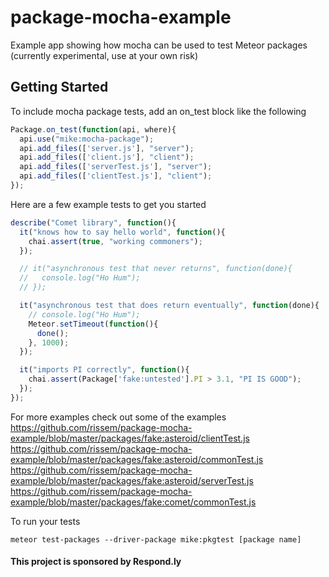 package-mocha-example
=====================

Example app showing how mocha can be used to test Meteor packages
(currently experimental, use at your own risk)


## Getting Started

To include mocha package tests, add an on_test block like the following

```javascript
Package.on_test(function(api, where){
  api.use("mike:mocha-package");
  api.add_files(['server.js'], "server");
  api.add_files(['client.js'], "client");
  api.add_files(['serverTest.js'], "server");
  api.add_files(['clientTest.js'], "client");
});
```

Here are a few example tests to get you started
```javascript
describe("Comet library", function(){
  it("knows how to say hello world", function(){
    chai.assert(true, "working commoners");
  });

  // it("asynchronous test that never returns", function(done){
  //   console.log("Ho Hum");
  // });

  it("asynchronous test that does return eventually", function(done){
    // console.log("Ho Hum");
    Meteor.setTimeout(function(){
      done();
    }, 1000);
  });

  it("imports PI correctly", function(){
    chai.assert(Package['fake:untested'].PI > 3.1, "PI IS GOOD");
  });
});
```

For more examples check out some of the examples
https://github.com/rissem/package-mocha-example/blob/master/packages/fake:asteroid/clientTest.js
https://github.com/rissem/package-mocha-example/blob/master/packages/fake:asteroid/commonTest.js
https://github.com/rissem/package-mocha-example/blob/master/packages/fake:asteroid/serverTest.js
https://github.com/rissem/package-mocha-example/blob/master/packages/fake:comet/commonTest.js

To run your tests

`meteor test-packages --driver-package mike:pkgtest [package name]`

#### This project is sponsored by Respond.ly
